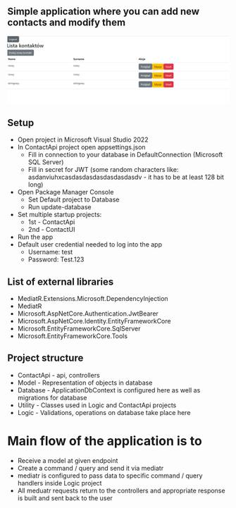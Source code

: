 ## Simple application where you can add new contacts and modify them

![ContactApi](assets/1.png)

## Setup

* Open project in Microsoft Visual Studio 2022 
* In ContactApi project open appsettings.json
    * Fill in connection to your database in DefaultConnection (Microsoft SQL Server)
    * Fill in secret for JWT (some random characters like: asdanviuhxcasdasdasdasdasdasdasdv - it has to be at least 128 bit long)
* Open Package Manager Console
    * Set Default project to Database
    * Run update-database
* Set multiple startup projects: 
    * 1st - ContactApi 
    * 2nd - ContactUI
* Run the app
* Default user credential needed to log into the app 
    * Username: test 
    * Password: Test.123

## List of external libraries
* MediatR.Extensions.Microsoft.DependencyInjection
* MediatR
* Microsoft.AspNetCore.Authentication.JwtBearer
* Microsoft.AspNetCore.Identity.EntityFrameworkCore
* Microsoft.EntityFrameworkCore.SqlServer
* Microsoft.EntityFrameworkCore.Tools

## Project structure

* ContactApi - api, controllers
* Model - Representation of objects in database
* Database - ApplicationDbContext is configured here as well as migrations for database
* Utility - Classes used in Logic and ContactApi projects
* Logic - Validations, operations on database take place here

# Main flow of the application is to 
* Receive a model at given endpoint
* Create a command / query and send it via mediatr
* mediatr is configured to pass data to specific command / query handlers inside Logic project
* All meduatr requests return to the controllers and appropriate response is built and sent back to the user